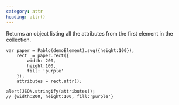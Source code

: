 ```yaml
--- 
category: attr
heading: attr()
---
```


Returns an object listing all the attributes from the first element in the collection.

    var paper = Pablo(demoElement).svg({height:100}),
        rect  = paper.rect({
            width: 200,
            height:100,
            fill: 'purple'
        }),
        attributes = rect.attr();

    alert(JSON.stringify(attributes));
    // {width:200, height:100, fill:'purple'}